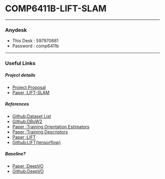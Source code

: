 # COMP6411B-LIFT-SLAM
-----------------------------------
### Anydesk
- This Desk : 597970881
- Password : comp6411b
-----------------------------------
### Useful Links
##### Project details
- [Project Proposal](https://docs.google.com/document/d/1VT4LuWXs3p1wdCg1wgFVtcjLj78ZTWRq_PWc5E-sGaw/edit)
- [Paper :LIFT-SLAM](https://arxiv.org/pdf/2104.00099.pdf)
##### References
- [Github:Dataset List](https://github.com/youngguncho/awesome-slam-datasets#urban)
- [Github:DBoW2](https://github.com/dorian3d/DBoW2)
- [Paper :Training Orientation Estimators](https://openaccess.thecvf.com/content_cvpr_2016/papers/Yi_Learning_to_Assign_CVPR_2016_paper.pdf)
- [Paper :Training Descriptors](https://ieeexplore.ieee.org/stamp/stamp.jsp?arnumber=4269996)
- [Paper :LIFT](https://link.springer.com/content/pdf/10.1007%2F978-3-319-46466-4_28.pdf)
- [Github:LIFT(tensorflow)](https://github.com/cvlab-epfl/tf-lift)
##### Baseline?
- [Paper :DeepVO](https://arxiv.org/pdf/1709.06841.pdf)
- [Github:DeepVO](https://github.com/ChiWeiHsiao/DeepVO-pytorch)
